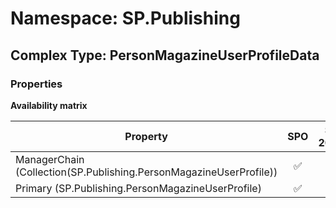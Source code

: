 # Namespace: SP.Publishing

## Complex Type: PersonMagazineUserProfileData

### Properties

**Availability matrix**

Property | SPO | SP 2019 | SP 2016 | SP 2013
----------|:---:|:-------:|:-------:|:-------
ManagerChain (Collection(SP.Publishing.PersonMagazineUserProfile)) | ✅ | ❌ | ❌ | ❌
Primary (SP.Publishing.PersonMagazineUserProfile) | ✅ | ❌ | ❌ | ❌
